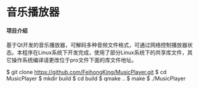 # 音乐播放器

#### 项目介绍
基于Qt开发的音乐播放器，可解码多种音频文件格式，可通过网络控制播放器状态。本程序在Linux系统下开发完成，使用了部分Linux系统下的共享库文件，其它操作系统编译请更改位于pro文件下面的库文件地址。


$ git clone https://github.com/FeihongKing/MusicPlayer.git
$ cd MusicPlayer
$ mkdir build
$ cd build
$ qmake ..
$ make 
$ ./MusicPlayer
